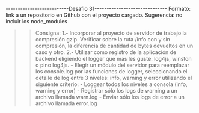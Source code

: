 --------------------------Desafio 31------------------------------
Formato: link a un repositorio en Github con el proyecto cargado. 
Sugerencia: no incluir los node_modules

>> Consigna:
1.- Incorporar al proyecto de servidor de trabajo la compresión gzip.
Verificar sobre la ruta /info con y sin compresión, la diferencia de cantidad de bytes devueltos en un caso y otro.
2.- Utilizar como registro de la aplicación de backend eligiendo el logger que más les guste: log4js, winston o pino log4js. 
    - Elegir un módulo del servidor para reemplazar los console.log por las funciones de logger, seleccionando el detalle de log entre 3 niveles:  info, warning y error utilizando el siguiente criterio:
    - Loggear todos los niveles a consola (info, warning y error)
    - Registrar sólo los logs de warning a un archivo llamada warn.log
    - Enviar sólo los logs de error a un archivo llamada error.log

